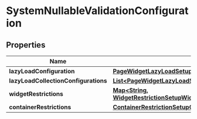 

# SystemNullableValidationConfiguration

## Properties

Name | Type | Description | Notes
------------ | ------------- | ------------- | -------------
**lazyLoadConfiguration** | [**PageWidgetLazyLoadSetupLazyLoadConfiguration**](PageWidgetLazyLoadSetupLazyLoadConfiguration.md) |  |  [optional]
**lazyLoadCollectionConfigurations** | [**List&lt;PageWidgetLazyLoadSetupLazyLoadCollectionConfiguration&gt;**](PageWidgetLazyLoadSetupLazyLoadCollectionConfiguration.md) |  |  [optional]
**widgetRestrictions** | [**Map&lt;String, WidgetRestrictionSetupWidgetRestrictionConfiguration&gt;**](WidgetRestrictionSetupWidgetRestrictionConfiguration.md) |  |  [optional]
**containerRestrictions** | [**ContainerRestrictionSetupContainerRestrictionConfiguration**](ContainerRestrictionSetupContainerRestrictionConfiguration.md) |  |  [optional]




